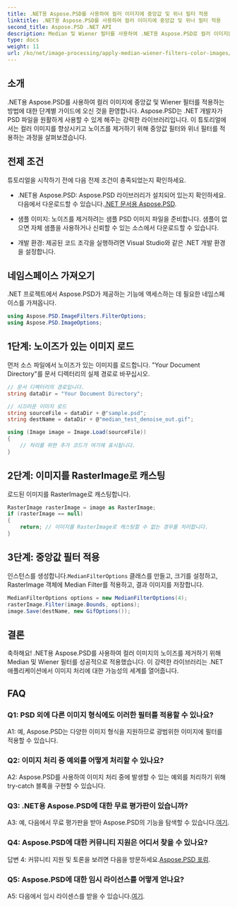 ```yaml
---
title: .NET용 Aspose.PSD를 사용하여 컬러 이미지에 중앙값 및 위너 필터 적용
linktitle: .NET용 Aspose.PSD를 사용하여 컬러 이미지에 중앙값 및 위너 필터 적용
second_title: Aspose.PSD .NET API
description: Median 및 Wiener 필터를 사용하여 .NET용 Aspose.PSD로 컬러 이미지를 향상하고 노이즈를 제거합니다. 원활한 이미지 처리를 위한 단계별 가이드입니다.
type: docs
weight: 11
url: /ko/net/image-processing/apply-median-wiener-filters-color-images/
---
```

## 소개

.NET용 Aspose.PSD를 사용하여 컬러 이미지에 중앙값 및 Wiener 필터를 적용하는 방법에 대한 단계별 가이드에 오신 것을 환영합니다. Aspose.PSD는 .NET 개발자가 PSD 파일을 원활하게 사용할 수 있게 해주는 강력한 라이브러리입니다. 이 튜토리얼에서는 컬러 이미지를 향상시키고 노이즈를 제거하기 위해 중앙값 필터와 위너 필터를 적용하는 과정을 살펴보겠습니다.

## 전제 조건

튜토리얼을 시작하기 전에 다음 전제 조건이 충족되었는지 확인하세요.

-  .NET용 Aspose.PSD: Aspose.PSD 라이브러리가 설치되어 있는지 확인하세요. 다음에서 다운로드할 수 있습니다.[.NET 문서용 Aspose.PSD](https://reference.aspose.com/psd/net/).

- 샘플 이미지: 노이즈를 제거하려는 샘플 PSD 이미지 파일을 준비합니다. 샘플이 없으면 자체 샘플을 사용하거나 신뢰할 수 있는 소스에서 다운로드할 수 있습니다.

- 개발 환경: 제공된 코드 조각을 실행하려면 Visual Studio와 같은 .NET 개발 환경을 설정합니다.

## 네임스페이스 가져오기

.NET 프로젝트에서 Aspose.PSD가 제공하는 기능에 액세스하는 데 필요한 네임스페이스를 가져옵니다.

```csharp
using Aspose.PSD.ImageFilters.FilterOptions;
using Aspose.PSD.ImageOptions;
```

## 1단계: 노이즈가 있는 이미지 로드

먼저 소스 파일에서 노이즈가 있는 이미지를 로드합니다. "Your Document Directory"를 문서 디렉터리의 실제 경로로 바꾸십시오.

```csharp
// 문서 디렉터리의 경로입니다.
string dataDir = "Your Document Directory";

// 시끄러운 이미지 로드
string sourceFile = dataDir + @"sample.psd";
string destName = dataDir + @"median_test_denoise_out.gif";

using (Image image = Image.Load(sourceFile))
{
    // 처리를 위한 추가 코드가 여기에 표시됩니다.
}
```

## 2단계: 이미지를 RasterImage로 캐스팅

로드된 이미지를 RasterImage로 캐스팅합니다.

```csharp
RasterImage rasterImage = image as RasterImage;
if (rasterImage == null)
{
    return; // 이미지를 RasterImage로 캐스팅할 수 없는 경우를 처리합니다.
}
```

## 3단계: 중앙값 필터 적용

 인스턴스를 생성합니다.`MedianFilterOptions` 클래스를 만들고, 크기를 설정하고, RasterImage 객체에 Median Filter를 적용하고, 결과 이미지를 저장합니다.

```csharp
MedianFilterOptions options = new MedianFilterOptions(4);
rasterImage.Filter(image.Bounds, options);
image.Save(destName, new GifOptions());
```

## 결론

축하해요! .NET용 Aspose.PSD를 사용하여 컬러 이미지의 노이즈를 제거하기 위해 Median 및 Wiener 필터를 성공적으로 적용했습니다. 이 강력한 라이브러리는 .NET 애플리케이션에서 이미지 처리에 대한 가능성의 세계를 열어줍니다.

## FAQ

### Q1: PSD 외에 다른 이미지 형식에도 이러한 필터를 적용할 수 있나요?

A1: 예, Aspose.PSD는 다양한 이미지 형식을 지원하므로 광범위한 이미지에 필터를 적용할 수 있습니다.

### Q2: 이미지 처리 중 예외를 어떻게 처리할 수 있나요?

A2: Aspose.PSD를 사용하여 이미지 처리 중에 발생할 수 있는 예외를 처리하기 위해 try-catch 블록을 구현할 수 있습니다.

### Q3: .NET용 Aspose.PSD에 대한 무료 평가판이 있습니까?

 A3: 예, 다음에서 무료 평가판을 받아 Aspose.PSD의 기능을 탐색할 수 있습니다.[여기](https://releases.aspose.com/).

### Q4: Aspose.PSD에 대한 커뮤니티 지원은 어디서 찾을 수 있나요?

 답변 4: 커뮤니티 지원 및 토론을 보려면 다음을 방문하세요.[Aspose.PSD 포럼](https://forum.aspose.com/c/psd/34).

### Q5: Aspose.PSD에 대한 임시 라이선스를 어떻게 얻나요?

 A5: 다음에서 임시 라이센스를 받을 수 있습니다.[여기](https://purchase.aspose.com/temporary-license/).